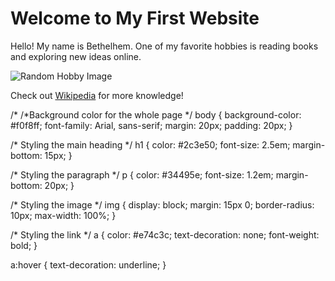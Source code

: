<!DOCTYPE html>
<html lang="en">
<head>
  <meta charset="UTF-8">
  <meta name="viewport" content="width=device-width, initial-scale=1.0">
  <link rel="stylesheet" href="style.css">
</head>
<body>
  <h1>Welcome to My First Website</h1>
  <p>Hello! My name is Bethelhem. One of my favorite hobbies is reading books and exploring new ideas online.</p>

  <!-- Image from the internet -->
  <img src="https://picsum.photos/300" alt="Random Hobby Image">

  <!-- Link to another website -->
  <p>Check out <a href="https://www.wikipedia.org" target="_blank">Wikipedia</a> for more knowledge!</p>
</body>
</html>/*
/*Background color for the whole page */
body {
  background-color: #f0f8ff;
  font-family: Arial, sans-serif;
  margin: 20px;
  padding: 20px;
}

/* Styling the main heading */
h1 {
  color: #2c3e50;
  font-size: 2.5em;
  margin-bottom: 15px;
}

/* Styling the paragraph */
p {
  color: #34495e;
  font-size: 1.2em;
  margin-bottom: 20px;
}

/* Styling the image */
img {
  display: block;
  margin: 15px 0;
  border-radius: 10px;
  max-width: 100%;
}

/* Styling the link */
a {
  color: #e74c3c;
  text-decoration: none;
  font-weight: bold;
}

a:hover {
  text-decoration: underline;
}
